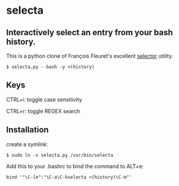 # selecta
## Interactively select an entry from your bash history.

This is a python clone of François Fleuret's excellent [selector](http://www.idiap.ch/~fleuret/software.html#selector) utility.

```
$ selecta.py --bash -y <(history)
```

## Keys

CTRL+i: toggle case sensitivity

CTRL+r: toggle REGEX search

## Installation

create a symlink:

```
$ sudo ln -s selecta.py /usr/bin/selecta
```

Add this to your .bashrc to bind the command to ALT+e:

```
bind '"\C-[e":"\C-a\C-kselecta <(history)\C-m"'
```
